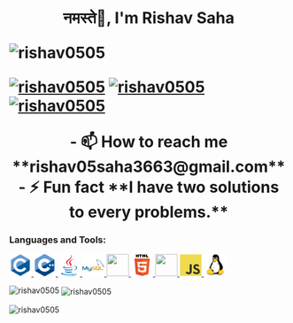 <h1 align="center">नमस्ते👋, I'm Rishav Saha 
<p align="left"> <img src="https://komarev.com/ghpvc/?username=rishav0505&label=Profile%20views&color=0e75b6&style=flat" alt="rishav0505" /> </p>
<p align="left"> <a href="https://www.linkedin.com/in/rishav-saha-65626222b/" target="blank"><img src="https://cdn1.iconfinder.com/data/icons/logotypes/32/circle-linkedin-512.png" alt="rishav0505" height="30px" /></a> <a href="https://leetcode.com/u/rishav0505/" target="blank"><img src="https://upload.wikimedia.org/wikipedia/commons/8/8e/LeetCode_Logo_1.png" alt="rishav0505" height="30px" /></a> <a href="https://www.geeksforgeeks.org/user/rishav0505/" target="blank"><img src="https://media.geeksforgeeks.org/gfg-gg-logo.svg" alt="rishav0505" height="27px" /></a></p>
- 📫 How to reach me **rishav05saha3663@gmail.com** <br>
- ⚡ Fun fact **I have two solutions to every problems.**

<h3 align="left">Languages and Tools:</h3>
<p align="left"> <a href="https://www.cprogramming.com/" target="_blank" rel="noreferrer"> <img src="https://raw.githubusercontent.com/devicons/devicon/master/icons/c/c-original.svg" alt="c" width="40" height="40"/> </a> 
  <a href="https://www.w3schools.com/cpp/" target="_blank" rel="noreferrer"> <img src="https://raw.githubusercontent.com/devicons/devicon/master/icons/cplusplus/cplusplus-original.svg" alt="linux" width="40" height="40"/> </a> 
  <a href="https://www.java.com" target="_blank" rel="noreferrer"> <img src="https://raw.githubusercontent.com/devicons/devicon/master/icons/java/java-original.svg" alt="java" width="40" height="40"/> </a> 
  <a href="https://www.mysql.com/" target="_blank" rel="noreferrer"> <img src="https://raw.githubusercontent.com/devicons/devicon/master/icons/mysql/mysql-original-wordmark.svg" alt="linux" width="40" height="40"/> </a> </a> <a href="https://www.microsoft.com/en-us/sql-server" target="_blank" rel="noreferrer"> <img src="https://camo.githubusercontent.com/7518bdbe92e34ee62df755ffe857fafb4a7c537ed0e1b9f6a5bef7a1d3c8356a/68747470733a2f2f7777772e7376677265706f2e636f6d2f73686f772f3330333232392f6d6963726f736f66742d73716c2d7365727665722d6c6f676f2e737667" width="40" height="40"/> </a> <a href="https://www.w3.org/html/" target="_blank" rel="noreferrer"> <img src="https://raw.githubusercontent.com/devicons/devicon/master/icons/html5/html5-original-wordmark.svg" width="40" height="40"/> </a> <a href="https://developer.mozilla.org/en-US/docs/Web/CSS" target="_blank" rel="noreferrer"> <img src="https://upload.wikimedia.org/wikipedia/commons/thumb/6/62/CSS3_logo.svg/2048px-CSS3_logo.svg.png" width="40" height="40"/> </a> <a href="https://developer.mozilla.org/en-US/docs/Web/JavaScript" target="_blank" rel="noreferrer"> <img src="https://raw.githubusercontent.com/devicons/devicon/master/icons/javascript/javascript-original.svg" width="40" height="40"/> </a> <a href="https://www.linux.org/" target="_blank" rel="noreferrer"> <img src="https://raw.githubusercontent.com/devicons/devicon/master/icons/linux/linux-original.svg" alt="linux" width="40" height="40"/> </a></p>

<p><img align="left" src="https://github-readme-stats.vercel.app/api/top-langs?username=rishav0505&show_icons=true&locale=en&layout=compact" alt="rishav0505" /></p>
<p>&nbsp;<img align="center" src="https://github-readme-stats.vercel.app/api?username=rishav0505&show_icons=true&locale=en" alt="rishav0505" /></p>

<p><img align="center" src="https://github-readme-streak-stats.herokuapp.com/?user=rishav0505&" alt="rishav0505" /></p>


